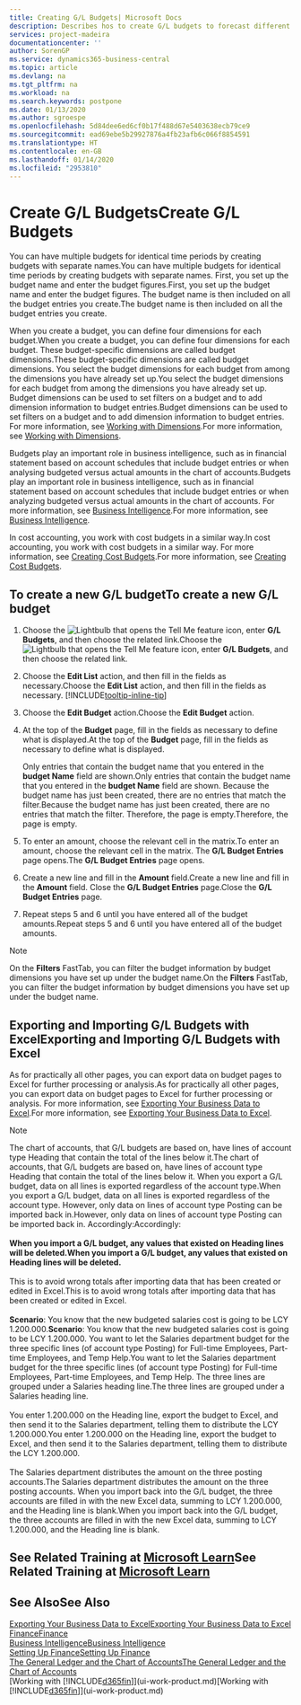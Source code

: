 ```yaml
---
title: Creating G/L Budgets| Microsoft Docs
description: Describes hos to create G/L budgets to forecast different financial activities and assign dimensions for business intelligence purposes.
services: project-madeira
documentationcenter: ''
author: SorenGP
ms.service: dynamics365-business-central
ms.topic: article
ms.devlang: na
ms.tgt_pltfrm: na
ms.workload: na
ms.search.keywords: postpone
ms.date: 01/13/2020
ms.author: sgroespe
ms.openlocfilehash: 5d84dee6ed6cf0b17f488d67e5403638ecb79ce9
ms.sourcegitcommit: ead69ebe5b29927876a4fb23afb6c066f8854591
ms.translationtype: HT
ms.contentlocale: en-GB
ms.lasthandoff: 01/14/2020
ms.locfileid: "2953810"
---
```

# <a name="create-gl-budgets"></a><span data-ttu-id="27861-103">Create G/L Budgets</span><span class="sxs-lookup"><span data-stu-id="27861-103">Create G/L Budgets</span></span>
<span data-ttu-id="27861-104">You can have multiple budgets for identical time periods by creating budgets with separate names.</span><span class="sxs-lookup"><span data-stu-id="27861-104">You can have multiple budgets for identical time periods by creating budgets with separate names.</span></span> <span data-ttu-id="27861-105">First, you set up the budget name and enter the budget figures.</span><span class="sxs-lookup"><span data-stu-id="27861-105">First, you set up the budget name and enter the budget figures.</span></span> <span data-ttu-id="27861-106">The budget name is then included on all the budget entries you create.</span><span class="sxs-lookup"><span data-stu-id="27861-106">The budget name is then included on all the budget entries you create.</span></span>  

<span data-ttu-id="27861-107">When you create a budget, you can define four dimensions for each budget.</span><span class="sxs-lookup"><span data-stu-id="27861-107">When you create a budget, you can define four dimensions for each budget.</span></span> <span data-ttu-id="27861-108">These budget-specific dimensions are called budget dimensions.</span><span class="sxs-lookup"><span data-stu-id="27861-108">These budget-specific dimensions are called budget dimensions.</span></span> <span data-ttu-id="27861-109">You select the budget dimensions for each budget from among the dimensions you have already set up.</span><span class="sxs-lookup"><span data-stu-id="27861-109">You select the budget dimensions for each budget from among the dimensions you have already set up.</span></span> <span data-ttu-id="27861-110">Budget dimensions can be used to set filters on a budget and to add dimension information to budget entries.</span><span class="sxs-lookup"><span data-stu-id="27861-110">Budget dimensions can be used to set filters on a budget and to add dimension information to budget entries.</span></span> <span data-ttu-id="27861-111">For more information, see [Working with Dimensions](finance-dimensions.md).</span><span class="sxs-lookup"><span data-stu-id="27861-111">For more information, see [Working with Dimensions](finance-dimensions.md).</span></span>

<span data-ttu-id="27861-112">Budgets play an important role in business intelligence, such as in financial statement based on account schedules that include budget entries or when analysing budgeted versus actual amounts in the chart of accounts.</span><span class="sxs-lookup"><span data-stu-id="27861-112">Budgets play an important role in business intelligence, such as in financial statement based on account schedules that include budget entries or when analyzing budgeted versus actual amounts in the chart of accounts.</span></span> <span data-ttu-id="27861-113">For more information, see [Business Intelligence](bi.md).</span><span class="sxs-lookup"><span data-stu-id="27861-113">For more information, see [Business Intelligence](bi.md).</span></span>

<span data-ttu-id="27861-114">In cost accounting, you work with cost budgets in a similar way.</span><span class="sxs-lookup"><span data-stu-id="27861-114">In cost accounting, you work with cost budgets in a similar way.</span></span> <span data-ttu-id="27861-115">For more information, see [Creating Cost Budgets](finance-create-cost-budgets.md).</span><span class="sxs-lookup"><span data-stu-id="27861-115">For more information, see [Creating Cost Budgets](finance-create-cost-budgets.md).</span></span>    

## <a name="to-create-a-new-gl-budget"></a><span data-ttu-id="27861-116">To create a new G/L budget</span><span class="sxs-lookup"><span data-stu-id="27861-116">To create a new G/L budget</span></span>  
1. <span data-ttu-id="27861-117">Choose the ![Lightbulb that opens the Tell Me feature](media/ui-search/search_small.png "Tell me what you want to do") icon, enter **G/L Budgets**, and then choose the related link.</span><span class="sxs-lookup"><span data-stu-id="27861-117">Choose the ![Lightbulb that opens the Tell Me feature](media/ui-search/search_small.png "Tell me what you want to do") icon, enter **G/L Budgets**, and then choose the related link.</span></span>  
2. <span data-ttu-id="27861-118">Choose the **Edit List** action, and then fill in the fields as necessary.</span><span class="sxs-lookup"><span data-stu-id="27861-118">Choose the **Edit List** action, and then fill in the fields as necessary.</span></span> [!INCLUDE[tooltip-inline-tip](includes/tooltip-inline-tip_md.md)]  
3. <span data-ttu-id="27861-119">Choose the **Edit Budget** action.</span><span class="sxs-lookup"><span data-stu-id="27861-119">Choose the **Edit Budget** action.</span></span>
4. <span data-ttu-id="27861-120">At the top of the **Budget** page, fill in the fields as necessary to define what is displayed.</span><span class="sxs-lookup"><span data-stu-id="27861-120">At the top of the **Budget** page, fill in the fields as necessary to define what is displayed.</span></span>  

    <span data-ttu-id="27861-121">Only entries that contain the budget name that you entered in the **budget Name** field are shown.</span><span class="sxs-lookup"><span data-stu-id="27861-121">Only entries that contain the budget name that you entered in the **budget Name** field are shown.</span></span> <span data-ttu-id="27861-122">Because the budget name has just been created, there are no entries that match the filter.</span><span class="sxs-lookup"><span data-stu-id="27861-122">Because the budget name has just been created, there are no entries that match the filter.</span></span> <span data-ttu-id="27861-123">Therefore, the page is empty.</span><span class="sxs-lookup"><span data-stu-id="27861-123">Therefore, the page is empty.</span></span>  
5. <span data-ttu-id="27861-124">To enter an amount, choose the relevant cell in the matrix.</span><span class="sxs-lookup"><span data-stu-id="27861-124">To enter an amount, choose the relevant cell in the matrix.</span></span> <span data-ttu-id="27861-125">The **G/L Budget Entries** page opens.</span><span class="sxs-lookup"><span data-stu-id="27861-125">The **G/L Budget Entries** page opens.</span></span>  
6. <span data-ttu-id="27861-126">Create a new line and fill in the **Amount** field.</span><span class="sxs-lookup"><span data-stu-id="27861-126">Create a new line and fill in the **Amount** field.</span></span> <span data-ttu-id="27861-127">Close the **G/L Budget Entries** page.</span><span class="sxs-lookup"><span data-stu-id="27861-127">Close the **G/L Budget Entries** page.</span></span>  
7. <span data-ttu-id="27861-128">Repeat steps 5 and 6 until you have entered all of the budget amounts.</span><span class="sxs-lookup"><span data-stu-id="27861-128">Repeat steps 5 and 6 until you have entered all of the budget amounts.</span></span>  

> [!NOTE]  
>  <span data-ttu-id="27861-129">On the **Filters** FastTab, you can filter the budget information by budget dimensions you have set up under the budget name.</span><span class="sxs-lookup"><span data-stu-id="27861-129">On the **Filters** FastTab, you can filter the budget information by budget dimensions you have set up under the budget name.</span></span>

## <a name="exporting-and-importing-gl-budgets-with-excel"></a><span data-ttu-id="27861-130">Exporting and Importing G/L Budgets with Excel</span><span class="sxs-lookup"><span data-stu-id="27861-130">Exporting and Importing G/L Budgets with Excel</span></span>
<span data-ttu-id="27861-131">As for practically all other pages, you can export data on budget pages to Excel for further processing or analysis.</span><span class="sxs-lookup"><span data-stu-id="27861-131">As for practically all other pages, you can export data on budget pages to Excel for further processing or analysis.</span></span> <span data-ttu-id="27861-132">For more information, see [Exporting Your Business Data to Excel](about-export-data.md).</span><span class="sxs-lookup"><span data-stu-id="27861-132">For more information, see [Exporting Your Business Data to Excel](about-export-data.md).</span></span>

> [!NOTE]
> <span data-ttu-id="27861-133">The chart of accounts, that G/L budgets are based on, have lines of account type Heading that contain the total of the lines below it.</span><span class="sxs-lookup"><span data-stu-id="27861-133">The chart of accounts, that G/L budgets are based on, have lines of account type Heading that contain the total of the lines below it.</span></span> <span data-ttu-id="27861-134">When you export a G/L budget, data on all lines is exported regardless of the account type.</span><span class="sxs-lookup"><span data-stu-id="27861-134">When you export a G/L budget, data on all lines is exported regardless of the account type.</span></span> <span data-ttu-id="27861-135">However, only data on lines of account type Posting can be imported back in.</span><span class="sxs-lookup"><span data-stu-id="27861-135">However, only data on lines of account type Posting can be imported back in.</span></span> <span data-ttu-id="27861-136">Accordingly:</span><span class="sxs-lookup"><span data-stu-id="27861-136">Accordingly:</span></span> <br /><br /> <span data-ttu-id="27861-137">**When you import a G/L budget, any values that existed on Heading lines will be deleted.**</span><span class="sxs-lookup"><span data-stu-id="27861-137">**When you import a G/L budget, any values that existed on Heading lines will be deleted.**</span></span> <br /><br /> <span data-ttu-id="27861-138">This is to avoid wrong totals after importing data that has been created or edited in Excel.</span><span class="sxs-lookup"><span data-stu-id="27861-138">This is to avoid wrong totals after importing data that has been created or edited in Excel.</span></span><br /><br /> <span data-ttu-id="27861-139">**Scenario**: You know that the new budgeted salaries cost is going to be LCY 1.200.000.</span><span class="sxs-lookup"><span data-stu-id="27861-139">**Scenario**: You know that the new budgeted salaries cost is going to be LCY 1.200.000.</span></span> <span data-ttu-id="27861-140">You want to let the Salaries department budget for the three specific lines (of account type Posting) for Full-time Employees, Part-time Employees, and Temp Help.</span><span class="sxs-lookup"><span data-stu-id="27861-140">You want to let the Salaries department budget for the three specific lines (of account type Posting) for Full-time Employees, Part-time Employees, and Temp Help.</span></span> <span data-ttu-id="27861-141">The three lines are grouped under a Salaries heading line.</span><span class="sxs-lookup"><span data-stu-id="27861-141">The three lines are grouped under a Salaries heading line.</span></span><br /><br /><span data-ttu-id="27861-142">You enter 1.200.000 on the Heading line, export the budget to Excel, and then send it to the Salaries department, telling them to distribute the LCY 1.200.000.</span><span class="sxs-lookup"><span data-stu-id="27861-142">You enter 1.200.000 on the Heading line, export the budget to Excel, and then send it to the Salaries department, telling them to distribute the LCY 1.200.000.</span></span><br /><br /> <span data-ttu-id="27861-143">The Salaries department distributes the amount on the three posting accounts.</span><span class="sxs-lookup"><span data-stu-id="27861-143">The Salaries department distributes the amount on the three posting accounts.</span></span> <span data-ttu-id="27861-144">When you import back into the G/L budget, the three accounts are filled in with the new Excel data, summing to LCY 1.200.000, and the Heading line is blank.</span><span class="sxs-lookup"><span data-stu-id="27861-144">When you import back into the G/L budget, the three accounts are filled in with the new Excel data, summing to LCY 1.200.000, and the Heading line is blank.</span></span>

## <a name="see-related-training-at-microsoft-learnlearnmodulesbudgets-exchange-rates-dynamics-365-business-centralindex"></a><span data-ttu-id="27861-145">See Related Training at [Microsoft Learn](/learn/modules/budgets-exchange-rates-dynamics-365-business-central/index)</span><span class="sxs-lookup"><span data-stu-id="27861-145">See Related Training at [Microsoft Learn](/learn/modules/budgets-exchange-rates-dynamics-365-business-central/index)</span></span>

## <a name="see-also"></a><span data-ttu-id="27861-146">See Also</span><span class="sxs-lookup"><span data-stu-id="27861-146">See Also</span></span>
[<span data-ttu-id="27861-147">Exporting Your Business Data to Excel</span><span class="sxs-lookup"><span data-stu-id="27861-147">Exporting Your Business Data to Excel</span></span>](about-export-data.md)  
[<span data-ttu-id="27861-148">Finance</span><span class="sxs-lookup"><span data-stu-id="27861-148">Finance</span></span>](finance.md)  
[<span data-ttu-id="27861-149">Business Intelligence</span><span class="sxs-lookup"><span data-stu-id="27861-149">Business Intelligence</span></span>](bi.md)  
[<span data-ttu-id="27861-150">Setting Up Finance</span><span class="sxs-lookup"><span data-stu-id="27861-150">Setting Up Finance</span></span>](finance-setup-finance.md)  
[<span data-ttu-id="27861-151">The General Ledger and the Chart of Accounts</span><span class="sxs-lookup"><span data-stu-id="27861-151">The General Ledger and the Chart of Accounts</span></span>](finance-general-ledger.md)  
<span data-ttu-id="27861-152">[Working with [!INCLUDE[d365fin](includes/d365fin_md.md)]](ui-work-product.md)</span><span class="sxs-lookup"><span data-stu-id="27861-152">[Working with [!INCLUDE[d365fin](includes/d365fin_md.md)]](ui-work-product.md)</span></span>  
